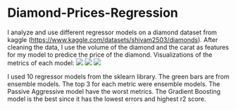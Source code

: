 # Diamond-Prices-Regression
I analyze and use different regressor models on a diamond dataset from kaggle (https://www.kaggle.com/datasets/shivam2503/diamonds).
After cleaning the data, I use the volume of the diamond and the carat as features for my model to predice the price of the diamond.
Visualizations of the metrics of each model:
![](https://i.imgur.com/fOPmzyx.png)
![](https://i.imgur.com/WmHjq8a.png)
![](https://i.imgur.com/WmHjq8a.png)

I used 10 regressor models from the sklearn library. The green bars are from ensemble models. The top 3 for each metric were ensemble models. The Passive Aggressive model have the worst metrics. The Gradient Boosting model is the best since it has the lowest errors and highest r2 score.